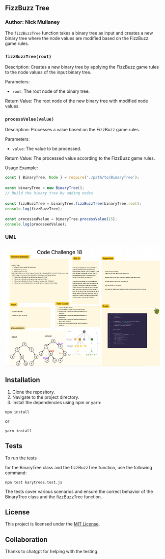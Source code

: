 ## FizzBuzz Tree

### Author: Nick Mullaney

The `fizzBuzzTree` function takes a binary tree as input and creates a new binary tree where the node values are modified based on the FizzBuzz game rules.

### `fizzBuzzTree(root)`

Description: Creates a new binary tree by applying the FizzBuzz game rules to the node values of the input binary tree.

Parameters:
- `root`: The root node of the binary tree.

Return Value: The root node of the new binary tree with modified node values.

### `processValue(value)`

Description: Processes a value based on the FizzBuzz game rules.

Parameters:
- `value`: The value to be processed.

Return Value: The processed value according to the FizzBuzz game rules.

Usage Example:

```javascript
const { BinaryTree, Node } = require('./path/to/BinaryTree');

const binaryTree = new BinaryTree();
// Build the binary tree by adding nodes

const fizzBuzzTree = binaryTree.fizzBuzzTree(binaryTree.root);
console.log(fizzBuzzTree);

const processedValue = binaryTree.processValue(15);
console.log(processedValue);
```

### UML
![Alt text](../assets/Code%20Challenge%2018.png)

## Installation

1. Clone the repository.
2. Navigate to the project directory.
3. Install the dependencies using npm or yarn:

```shell
npm install
```

or

```shell
yarn install
```

## Tests

To run the tests

 for the BinaryTree class and the fizzBuzzTree function, use the following command:

```shell
npm test karytrees.test.js
```


The tests cover various scenarios and ensure the correct behavior of the BinaryTree class and the fizzBuzzTree function.

## License

This project is licensed under the [MIT License](LICENSE).


## Collaboration

Thanks to chatgpt for helping with the testing.
